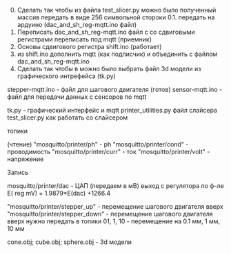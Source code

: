 

0. Сделать так чтобы из файла test_slicer.py можно было полученный массив передать в виде 256 символьной стороки 
0.1. передать на ардуино (dac_and_sh_reg-mqtt.ino файл) 
1. Переписать dac_and_sh_reg-mqtt.ino файл с со сдвиговыми регистрами переписать под mqtt (приемник)
2. Основы сдвигового регистра shift.ino (работает)
3. из shift.ino дополнить mqtt (как подписчик) и объединить с файлом dac_and_sh_reg-mqtt.ino
4. Сделать так чтобы в можно было выбрать файл 3d модели из графического интрефейса (tk.py) 


stepper-mqtt.ino - файл для шагового двигателя (готов)
sensor-mqtt.ino - файл для передачи данных с сенсоров по mqtt


tk.py - графический интерфейс и mqtt 
printer_utilities.py файл слайсера 
 test_slicer.py как работать со слайсером 

топики

(чтение)
  "mosquitto/printer/ph" - ph
 "mosquitto/printer/cond" - проводимость
 "mosquitto/printer/curr" - ток
 "mosquitto/printer/volt" - напряжение

Запись

mosquitto/printer/dac - ЦАП (передаем в мВ)
выход с регулятора по ф-ле E( reg mV) =  1.9879*E(dac) +1266.4
 

"mosquitto/printer/stepper_up" - перемещение шагового двигателя вверх
"mosquitto/printer/stepper_down" - перемещение шагового двигателя вверх
нужно передать в топики 01, 1, 10 - перемещение на 0.1 мм, 1 мм, 10 мм 


cone.obj; cube.obj; sphere.obj - 3d модели




